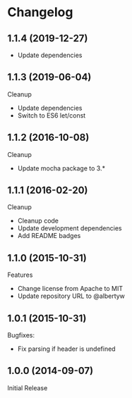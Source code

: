 # Changelog

## 1.1.4 (2019-12-27)

 - Update dependencies


## 1.1.3 (2019-06-04)

Cleanup
 - Update dependencies
 - Switch to ES6 let/const

## 1.1.2 (2016-10-08)

Cleanup
 - Update mocha package to 3.*

## 1.1.1 (2016-02-20)

Cleanup
 - Cleanup code
 - Update development dependencies
 - Add README badges

## 1.1.0 (2015-10-31)

Features
 - Change license from Apache to MIT
 - Update repository URL to @albertyw

## 1.0.1 (2015-10-31)

Bugfixes:
 - Fix parsing if header is undefined

## 1.0.0 (2014-09-07)

Initial Release
